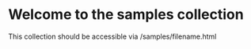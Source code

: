 # Welcome to the samples collection

This collection should be accessible via /samples/filename.html

